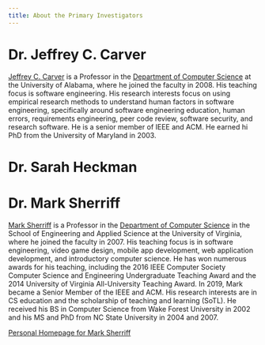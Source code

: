 ```yaml
---
title: About the Primary Investigators
---
```


# Dr. Jeffrey C. Carver
[Jeffrey C. Carver](http://carver.cs.ua.edu) is a Professor in the [Department of Computer Science](https://cs.ua.edu) at the University of Alabama, where he joined the faculty in 2008. His teaching focus is software engineering. His research interests focus on using empirical research methods to understand human factors in software engineering, specifically around software engineering education, human errors, requirements engineering, peer code review, software security, and research software. He is a senior member of IEEE and ACM. He earned hi PhD from the University of Maryland in 2003.

# Dr. Sarah Heckman

# Dr. Mark Sherriff

[Mark Sherriff](https://engineering.virginia.edu/faculty/mark-sherriff) is a Professor in the [Department of Computer Science](https://engineering.virginia.edu/departments/computer-science) in the School of Engineering and Applied Science at the University of Virginia, where he joined the faculty in 2007. His teaching focus is in software engineering, video game design, mobile app development, web application development, and introductory computer science. He has won numerous awards for his teaching, including the 2016 IEEE Computer Society Computer Science and Engineering Undergraduate Teaching Award and the 2014 University of Virginia All-University Teaching Award. In 2019, Mark became a Senior Member of the IEEE and ACM. His research interests are in CS education and the scholarship of teaching and learning (SoTL). He received his BS in Computer Science from Wake Forest University in 2002 and his MS and PhD from NC State University in 2004 and 2007.

[Personal Homepage for Mark Sherriff](http://marksherriff.com)
